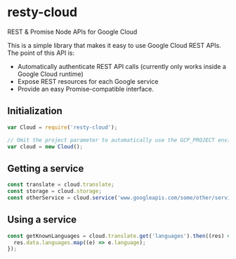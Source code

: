 # resty-cloud
REST &amp; Promise Node APIs for Google Cloud

This is a simple library that makes it easy to use Google Cloud REST APIs. The point of this API is:
* Automatically authenticate REST API calls (currently only works inside a Google Cloud runtime)
* Expose REST resources for each Google service
* Provide an easy Promise-compatible interface.

## Initialization

```js
var Cloud = require('resty-cloud');

// Omit the project parameter to automatically use the GCP_PROJECT environment variable
var cloud = new Cloud();
```

## Getting a service

```js
const translate = cloud.translate;
const storage = cloud.storage;
const otherService = cloud.service('www.googleapis.com/some/other/service/v1');
```

## Using a service

```js
const getKnownLanguages = cloud.translate.get('languages').then((res) => {
  res.data.languages.map((e) => e.language);
});
```
